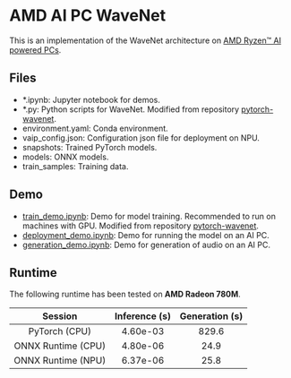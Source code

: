 # AMD AI PC WaveNet

This is an implementation of the WaveNet architecture on [AMD Ryzen™ AI powered PCs](https://www.amd.com/en/products/processors/consumer/ryzen-ai.html).

## Files
- *.ipynb: Jupyter notebook for demos.
- *.py: Python scripts for WaveNet. Modified from repository [pytorch-wavenet](https://github.com/vincentherrmann/pytorch-wavenet).
- environment.yaml: Conda environment.
- vaip_config.json: Configuration json file for deployment on NPU.
- snapshots: Trained PyTorch models.
- models: ONNX models.
- train_samples: Training data.

## Demo
- [train_demo.ipynb](./train_demo.ipynb): Demo for model training. Recommended to run on machines with GPU. Modified from repository [pytorch-wavenet](https://github.com/vincentherrmann/pytorch-wavenet).
- [deployment_demo.ipynb](./deployment_demo.ipynb): Demo for running the model on an AI PC.
- [generation_demo.ipynb](./generation_demo.ipynb): Demo for generation of audio on an AI PC.

## Runtime

The following runtime has been tested on **AMD Radeon 780M**.

|     **Session**    | **Inference (s)** | **Generation (s)** |
|:------------------:|:-----------------:|:------------------:|
| PyTorch (CPU)      | 4.60e-03          | 829.6              |
| ONNX Runtime (CPU) | 4.80e-06          | 24.9               |
| ONNX Runtime (NPU) | 6.37e-06          | 25.8               |